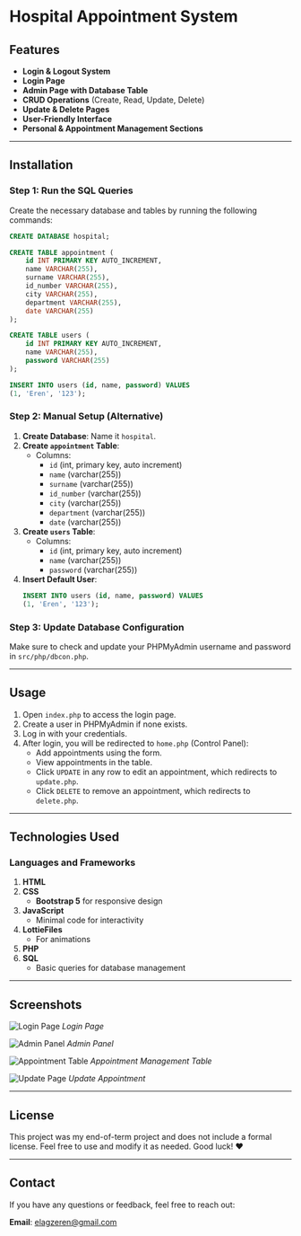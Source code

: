 # Hospital Appointment System

## Features
- **Login & Logout System**
- **Login Page**
- **Admin Page with Database Table**
- **CRUD Operations** (Create, Read, Update, Delete)
- **Update & Delete Pages**
- **User-Friendly Interface**
- **Personal & Appointment Management Sections**

---

## Installation

### Step 1: Run the SQL Queries
Create the necessary database and tables by running the following commands:

```sql
CREATE DATABASE hospital;

CREATE TABLE appointment (
    id INT PRIMARY KEY AUTO_INCREMENT,
    name VARCHAR(255),
    surname VARCHAR(255),
    id_number VARCHAR(255),
    city VARCHAR(255),
    department VARCHAR(255),
    date VARCHAR(255)
);

CREATE TABLE users (
    id INT PRIMARY KEY AUTO_INCREMENT,
    name VARCHAR(255),
    password VARCHAR(255)
);

INSERT INTO users (id, name, password) VALUES
(1, 'Eren', '123');
```

### Step 2: Manual Setup (Alternative)
1. **Create Database**: Name it `hospital`.
2. **Create `appointment` Table**:
    - Columns:
        - `id` (int, primary key, auto increment)
        - `name` (varchar(255))
        - `surname` (varchar(255))
        - `id_number` (varchar(255))
        - `city` (varchar(255))
        - `department` (varchar(255))
        - `date` (varchar(255))
3. **Create `users` Table**:
    - Columns:
        - `id` (int, primary key, auto increment)
        - `name` (varchar(255))
        - `password` (varchar(255))
4. **Insert Default User**:
    ```sql
    INSERT INTO users (id, name, password) VALUES
    (1, 'Eren', '123');
    ```

### Step 3: Update Database Configuration
Make sure to check and update your PHPMyAdmin username and password in `src/php/dbcon.php`.

---

## Usage
1. Open `index.php` to access the login page.
2. Create a user in PHPMyAdmin if none exists.
3. Log in with your credentials.
4. After login, you will be redirected to `home.php` (Control Panel):
   - Add appointments using the form.
   - View appointments in the table.
   - Click `UPDATE` in any row to edit an appointment, which redirects to `update.php`.
   - Click `DELETE` to remove an appointment, which redirects to `delete.php`.

---

## Technologies Used

### Languages and Frameworks
1. **HTML**
2. **CSS**
   - **Bootstrap 5** for responsive design
3. **JavaScript**
   - Minimal code for interactivity
4. **LottieFiles**
   - For animations
5. **PHP**
6. **SQL**
   - Basic queries for database management

---

## Screenshots

![Login Page](https://github.com/ErenElagz/Hospital-Appointment-System/assets/125195062/46a38305-8863-4ef1-b958-8c1e68643be1)
*Login Page*

![Admin Panel](https://github.com/ErenElagz/Hospital-Appointment-System/assets/125195062/8de6eb55-7ce9-42d4-8dd7-230cdfd44c6c)
*Admin Panel*

![Appointment Table](https://github.com/ErenElagz/Hospital-Appointment-System/assets/125195062/35e8543a-6671-4737-bbd6-021c34d458e5)
*Appointment Management Table*

![Update Page](https://github.com/ErenElagz/Hospital-Appointment-System/assets/125195062/81af1491-6537-4e0c-8fb3-e03d9e48da8d)
*Update Appointment*

---

## License
This project was my end-of-term project and does not include a formal license. Feel free to use and modify it as needed. Good luck! ❤️

---

## Contact
If you have any questions or feedback, feel free to reach out:

**Email**: [elagzeren@gmail.com](mailto:elagzeren@gmail.com)

